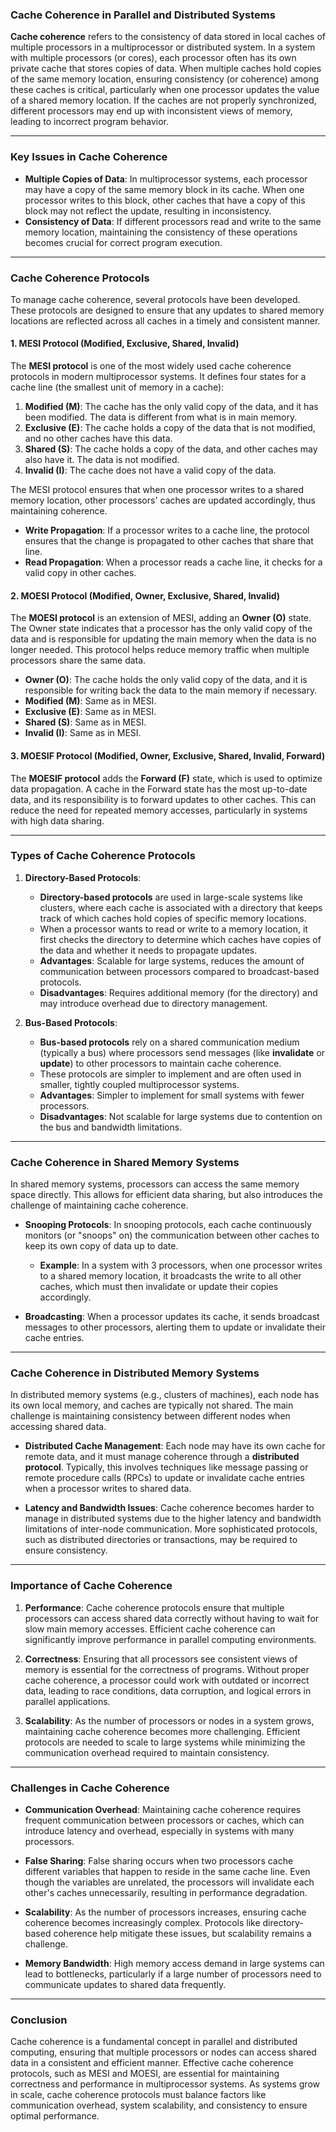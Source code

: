 ### **Cache Coherence in Parallel and Distributed Systems**

**Cache coherence** refers to the consistency of data stored in local caches of multiple processors in a multiprocessor or distributed system. In a system with multiple processors (or cores), each processor often has its own private cache that stores copies of data. When multiple caches hold copies of the same memory location, ensuring consistency (or coherence) among these caches is critical, particularly when one processor updates the value of a shared memory location. If the caches are not properly synchronized, different processors may end up with inconsistent views of memory, leading to incorrect program behavior.

---

### **Key Issues in Cache Coherence**
- **Multiple Copies of Data**: In multiprocessor systems, each processor may have a copy of the same memory block in its cache. When one processor writes to this block, other caches that have a copy of this block may not reflect the update, resulting in inconsistency.
- **Consistency of Data**: If different processors read and write to the same memory location, maintaining the consistency of these operations becomes crucial for correct program execution.

---

### **Cache Coherence Protocols**

To manage cache coherence, several protocols have been developed. These protocols are designed to ensure that any updates to shared memory locations are reflected across all caches in a timely and consistent manner.

#### **1. MESI Protocol (Modified, Exclusive, Shared, Invalid)**

The **MESI protocol** is one of the most widely used cache coherence protocols in modern multiprocessor systems. It defines four states for a cache line (the smallest unit of memory in a cache):

1. **Modified (M)**: The cache has the only valid copy of the data, and it has been modified. The data is different from what is in main memory.
2. **Exclusive (E)**: The cache holds a copy of the data that is not modified, and no other caches have this data.
3. **Shared (S)**: The cache holds a copy of the data, and other caches may also have it. The data is not modified.
4. **Invalid (I)**: The cache does not have a valid copy of the data.

The MESI protocol ensures that when one processor writes to a shared memory location, other processors' caches are updated accordingly, thus maintaining coherence.

- **Write Propagation**: If a processor writes to a cache line, the protocol ensures that the change is propagated to other caches that share that line.
- **Read Propagation**: When a processor reads a cache line, it checks for a valid copy in other caches.

#### **2. MOESI Protocol (Modified, Owner, Exclusive, Shared, Invalid)**

The **MOESI protocol** is an extension of MESI, adding an **Owner (O)** state. The Owner state indicates that a processor has the only valid copy of the data and is responsible for updating the main memory when the data is no longer needed. This protocol helps reduce memory traffic when multiple processors share the same data.

- **Owner (O)**: The cache holds the only valid copy of the data, and it is responsible for writing back the data to the main memory if necessary.
- **Modified (M)**: Same as in MESI.
- **Exclusive (E)**: Same as in MESI.
- **Shared (S)**: Same as in MESI.
- **Invalid (I)**: Same as in MESI.

#### **3. MOESIF Protocol (Modified, Owner, Exclusive, Shared, Invalid, Forward)**

The **MOESIF protocol** adds the **Forward (F)** state, which is used to optimize data propagation. A cache in the Forward state has the most up-to-date data, and its responsibility is to forward updates to other caches. This can reduce the need for repeated memory accesses, particularly in systems with high data sharing.

---

### **Types of Cache Coherence Protocols**

1. **Directory-Based Protocols**:
   - **Directory-based protocols** are used in large-scale systems like clusters, where each cache is associated with a directory that keeps track of which caches hold copies of specific memory locations.
   - When a processor wants to read or write to a memory location, it first checks the directory to determine which caches have copies of the data and whether it needs to propagate updates.
   - **Advantages**: Scalable for large systems, reduces the amount of communication between processors compared to broadcast-based protocols.
   - **Disadvantages**: Requires additional memory (for the directory) and may introduce overhead due to directory management.

2. **Bus-Based Protocols**:
   - **Bus-based protocols** rely on a shared communication medium (typically a bus) where processors send messages (like **invalidate** or **update**) to other processors to maintain cache coherence.
   - These protocols are simpler to implement and are often used in smaller, tightly coupled multiprocessor systems.
   - **Advantages**: Simpler to implement for small systems with fewer processors.
   - **Disadvantages**: Not scalable for large systems due to contention on the bus and bandwidth limitations.

---

### **Cache Coherence in Shared Memory Systems**

In shared memory systems, processors can access the same memory space directly. This allows for efficient data sharing, but also introduces the challenge of maintaining cache coherence.

- **Snooping Protocols**: In snooping protocols, each cache continuously monitors (or "snoops" on) the communication between other caches to keep its own copy of data up to date.
   - **Example**: In a system with 3 processors, when one processor writes to a shared memory location, it broadcasts the write to all other caches, which must then invalidate or update their copies accordingly.
   
- **Broadcasting**: When a processor updates its cache, it sends broadcast messages to other processors, alerting them to update or invalidate their cache entries.

---

### **Cache Coherence in Distributed Memory Systems**

In distributed memory systems (e.g., clusters of machines), each node has its own local memory, and caches are typically not shared. The main challenge is maintaining consistency between different nodes when accessing shared data.

- **Distributed Cache Management**: Each node may have its own cache for remote data, and it must manage coherence through a **distributed protocol**. Typically, this involves techniques like message passing or remote procedure calls (RPCs) to update or invalidate cache entries when a processor writes to shared data.
  
- **Latency and Bandwidth Issues**: Cache coherence becomes harder to manage in distributed systems due to the higher latency and bandwidth limitations of inter-node communication. More sophisticated protocols, such as distributed directories or transactions, may be required to ensure consistency.

---

### **Importance of Cache Coherence**

1. **Performance**: Cache coherence protocols ensure that multiple processors can access shared data correctly without having to wait for slow main memory accesses. Efficient cache coherence can significantly improve performance in parallel computing environments.
   
2. **Correctness**: Ensuring that all processors see consistent views of memory is essential for the correctness of programs. Without proper cache coherence, a processor could work with outdated or incorrect data, leading to race conditions, data corruption, and logical errors in parallel applications.

3. **Scalability**: As the number of processors or nodes in a system grows, maintaining cache coherence becomes more challenging. Efficient protocols are needed to scale to large systems while minimizing the communication overhead required to maintain consistency.

---

### **Challenges in Cache Coherence**

- **Communication Overhead**: Maintaining cache coherence requires frequent communication between processors or caches, which can introduce latency and overhead, especially in systems with many processors.
  
- **False Sharing**: False sharing occurs when two processors cache different variables that happen to reside in the same cache line. Even though the variables are unrelated, the processors will invalidate each other's caches unnecessarily, resulting in performance degradation.
  
- **Scalability**: As the number of processors increases, ensuring cache coherence becomes increasingly complex. Protocols like directory-based coherence help mitigate these issues, but scalability remains a challenge.
  
- **Memory Bandwidth**: High memory access demand in large systems can lead to bottlenecks, particularly if a large number of processors need to communicate updates to shared data frequently.

---

### **Conclusion**

Cache coherence is a fundamental concept in parallel and distributed computing, ensuring that multiple processors or nodes can access shared data in a consistent and efficient manner. Effective cache coherence protocols, such as MESI and MOESI, are essential for maintaining correctness and performance in multiprocessor systems. As systems grow in scale, cache coherence protocols must balance factors like communication overhead, system scalability, and consistency to ensure optimal performance.
